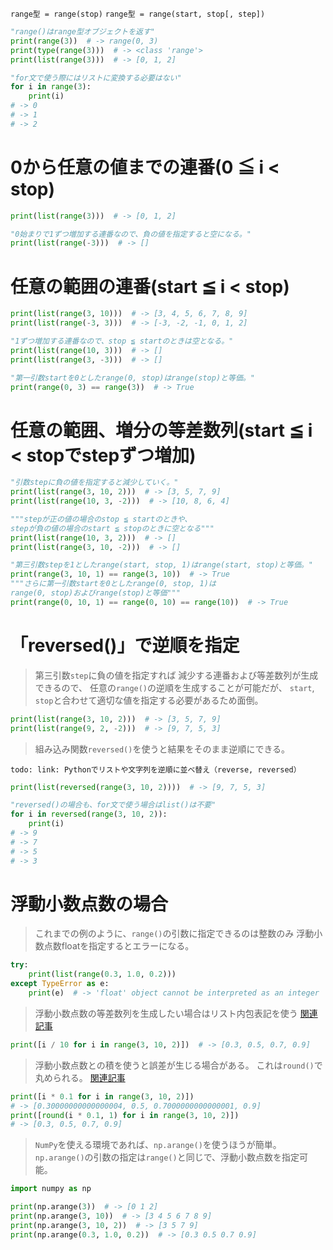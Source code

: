 `range型 = range(stop)`
`range型 = range(start, stop[, step])`

```python
"range()はrange型オブジェクトを返す"
print(range(3))  # -> range(0, 3)
print(type(range(3)))  # -> <class 'range'>
print(list(range(3)))  # -> [0, 1, 2]

"for文で使う際にはリストに変換する必要はない"
for i in range(3):
    print(i)
# -> 0
# -> 1
# -> 2
```

# 0から任意の値までの連番(0 ≦ i < stop)

```python
print(list(range(3)))  # -> [0, 1, 2]

"0始まりで1ずつ増加する連番なので、負の値を指定すると空になる。"
print(list(range(-3)))  # -> []
```

# 任意の範囲の連番(start ≦ i < stop)

```python
print(list(range(3, 10)))  # -> [3, 4, 5, 6, 7, 8, 9]
print(list(range(-3, 3)))  # -> [-3, -2, -1, 0, 1, 2]

"1ずつ増加する連番なので、stop ≦ startのときは空となる。"
print(list(range(10, 3)))  # -> []
print(list(range(3, -3)))  # -> []

"第一引数startを0としたrange(0, stop)はrange(stop)と等価。"
print(range(0, 3) == range(3))  # -> True
```

# 任意の範囲、増分の等差数列(start ≦ i < stopでstepずつ増加)

```python
"引数stepに負の値を指定すると減少していく。"
print(list(range(3, 10, 2)))  # -> [3, 5, 7, 9]
print(list(range(10, 3, -2)))  # -> [10, 8, 6, 4]

"""stepが正の値の場合のstop ≦ startのときや、
stepが負の値の場合のstart ≦ stopのときに空となる"""
print(list(range(10, 3, 2)))  # -> []
print(list(range(3, 10, -2)))  # -> []

"第三引数stepを1としたrange(start, stop, 1)はrange(start, stop)と等価。"
print(range(3, 10, 1) == range(3, 10))  # -> True
"""さらに第一引数startを0としたrange(0, stop, 1)は
range(0, stop)およびrange(stop)と等価"""
print(range(0, 10, 1) == range(0, 10) == range(10))  # -> True
```

# 「reversed()」で逆順を指定

> 第三引数`step`に負の値を指定すれば
  減少する連番および等差数列が生成できるので、
  任意の`range()`の逆順を生成することが可能だが、
  `start`, `stop`と合わせて適切な値を指定する必要があるため面倒。

```python
print(list(range(3, 10, 2)))  # -> [3, 5, 7, 9]
print(list(range(9, 2, -2)))  # -> [9, 7, 5, 3]
```

> 組み込み関数`reversed()`を使うと結果をそのまま逆順にできる。

    todo: link: Pythonでリストや文字列を逆順に並べ替え（reverse, reversed）

```python
print(list(reversed(range(3, 10, 2))))  # -> [9, 7, 5, 3]

"reversed()の場合も、for文で使う場合はlist()は不要"
for i in reversed(range(3, 10, 2)):
    print(i)
# -> 9
# -> 7
# -> 5
# -> 3
```

# 浮動小数点数の場合

> これまでの例のように、`range()`の引数に指定できるのは整数のみ
> 浮動小数点数floatを指定するとエラーになる。

```python
try:
    print(list(range(0.3, 1.0, 0.2)))
except TypeError as e:
    print(e)  # -> 'float' object cannot be interpreted as an integer
```

> 浮動小数点数の等差数列を生成したい場合はリスト内包表記を使う
[関連記事](../../../5.%20特殊構文/内包表記.md)

```python
print([i / 10 for i in range(3, 10, 2)])  # -> [0.3, 0.5, 0.7, 0.9]
```

> 浮動小数点数との積を使うと誤差が生じる場合がある。
  これは`round()`で丸められる。
[関連記事](../../1.%20数値型/2.%20端数処理.md)

```python
print([i * 0.1 for i in range(3, 10, 2)])
# -> [0.30000000000000004, 0.5, 0.7000000000000001, 0.9]
print([round(i * 0.1, 1) for i in range(3, 10, 2)])
# -> [0.3, 0.5, 0.7, 0.9]
```

> `NumPy`を使える環境であれば、`np.arange()`を使うほうが簡単。
  `np.arange()`の引数の指定は`range()`と同じで、浮動小数点数を指定可能。

```python
import numpy as np

print(np.arange(3))  # -> [0 1 2]
print(np.arange(3, 10))  # -> [3 4 5 6 7 8 9]
print(np.arange(3, 10, 2))  # -> [3 5 7 9]
print(np.arange(0.3, 1.0, 0.2))  # -> [0.3 0.5 0.7 0.9]
```
